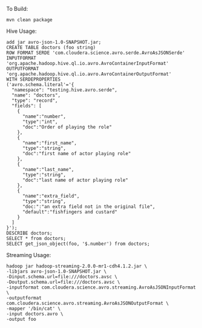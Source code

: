 To Build:

	mvn clean package

Hive Usage:

	add jar avro-json-1.0-SNAPSHOT.jar;
	CREATE TABLE doctors (foo string)
	ROW FORMAT SERDE 'com.cloudera.science.avro.serde.AvroAsJSONSerde'
	INPUTFORMAT 'org.apache.hadoop.hive.ql.io.avro.AvroContainerInputFormat'
	OUTPUTFORMAT 'org.apache.hadoop.hive.ql.io.avro.AvroContainerOutputFormat'
	WITH SERDEPROPERTIES
	('avro.schema.literal'='{
	  "namespace": "testing.hive.avro.serde",
	  "name": "doctors",
	  "type": "record",
	  "fields": [
	    {
	      "name":"number",
	      "type":"int",
	      "doc":"Order of playing the role"
	    },
	    {
	      "name":"first_name",
	      "type":"string",
	      "doc":"first name of actor playing role"
	    },
	    {
	      "name":"last_name",
	      "type":"string",
	      "doc":"last name of actor playing role"
	    },
	    {
	      "name":"extra_field",
	      "type":"string",
	      "doc:":"an extra field not in the original file",
	      "default":"fishfingers and custard"
	    }
	  ]
	}');
	DESCRIBE doctors;
	SELECT * from doctors;
	SELECT get_json_object(foo, '$.number') from doctors;

Streaming Usage:

	hadoop jar hadoop-streaming-2.0.0-mr1-cdh4.1.2.jar \
	-libjars avro-json-1.0-SNAPSHOT.jar \
	-Dinput.schema.url=file:///doctors.avsc \
	-Doutput.schema.url=file:///doctors.avsc \
	-inputformat com.cloudera.science.avro.streaming.AvroAsJSONInputFormat \
	-outputformat com.cloudera.science.avro.streaming.AvroAsJSONOutputFormat \
	-mapper '/bin/cat' \
	-input doctors.avro \
	-output foo
